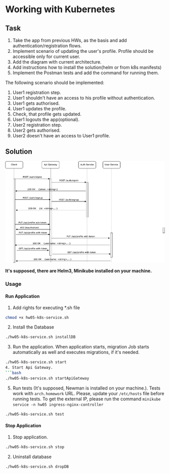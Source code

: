 # Working with Kubernetes

## Task

1) Take the app from previous HWs, as the basis and add authentication/registration flows.
2) Implement scenario of updating the user's profile. Profile should be accessible only for current user.
3) Add the diagram with current architecture.
4) Add instructions how to install the solution(helm or from k8s manifests)
5) Implement the Postman tests and add the command for running them.

The following scenario should be implemented:
1) User1 registration step.
2) User1 shouldn't have an access to his profile without authentication.
3) User1 gets authorised.
4) User1 updates the profile.
5) Check, that profile gets updated.
6) User1 logouts the app(optional).
7) User2 registration step.
8) User2 gets authorised.
9) User2 doesn't have an access to User1 profile.

## Solution

![Diagram](diagram.png?raw=true "Diagram")

**It's supposed, there are Helm3, Minikube installed on your machine.**

### Usage
#### Run Application
1. Add rights for executing *.sh file
```bash
chmod +x hw05-k8s-service.sh
```
2. Install the Database
```bash
./hw05-k8s-service.sh installDB
```
3. Run the application. When application starts, migration Job starts automatically as well and executes migrations, if it's needed.
```bash
./hw05-k8s-service.sh start
4. Start Api Gateway.
```bash
./hw05-k8s-service.sh startApiGateway
```
5. Run tests (It's supposed, Newman is installed on your machine.). Tests work with `arch.homework` URL.
Please, update your `/etc/hosts` file before running tests. To get the external IP, please run the command `minikube service -n hw05 ingress-nginx-controller`
```bash
./hw05-k8s-service.sh test
```

#### Stop Application
1. Stop application.
```bash
./hw05-k8s-service.sh stop
```
2. Uninstall database
```bash
./hw05-k8s-service.sh dropDB
```
